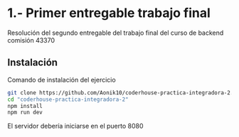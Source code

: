 # 1.- Primer entregable trabajo final

Resolución del segundo entregable del trabajo final del curso de backend comisión 43370

## Instalación

Comando de instalación del ejercicio

```bash
git clone https://github.com/Aonik10/coderhouse-practica-integradora-2.git
cd "coderhouse-practica-integradora-2"
npm install
npm run dev
```

El servidor debería iniciarse en el puerto 8080
